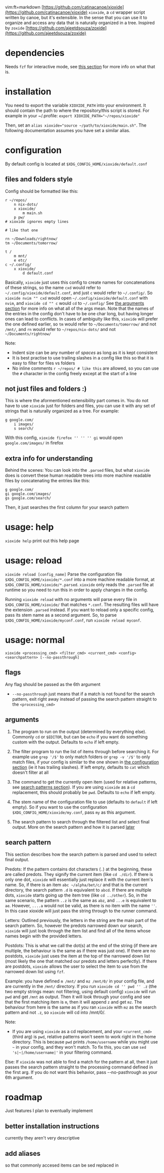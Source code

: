 vim:ft=markdown
[https://github.com/catinacanoe/xioxide](https://github.com/catinacanoe/xioxide)
`xioxide`, a `cd` wrapper script written by canoe, but it's extensible. In the sense that you can use it to organize and access any data that is naturally organized in a tree.
Inspired by `zoxide` [https://github.com/ajeetdsouza/zoxide](https://github.com/ajeetdsouza/zoxide)

# dependencies

  Needs `fzf` for interactive mode, see [this section](#search-pattern) for more info on what that is.

# installation

  You need to export the variable `XIOXIDE_PATH` into your environment. It should contain the path to where the repository/this script is stored. For example in your ~/.profile: `export XIOXIDE_PATH="~/repos/xioxide"`

  Then, set an `alias xioxide="source ~/path/to/xioxide/main.sh"`. The following documentation assumes you have set a similar alias.

# configuration

  By default config is located at `$XDG_CONFIG_HOME/xioxide/default.conf`

## files and folders style

   Config should be formatted like this:
   ```
   r ~/repos/
       n nix-dots/
       x xioxide/
           m main.sh
       p pw/
   # xioxide ignores empty lines

   # like that one

   rn ~/Downloads/rightnow/
   tm ~/Documents/tomorrow/

   t /
       m mnt/
       e etc/
   c ~/.config/
       x xioxide/
           d default.conf
   ```
   Basically, `xioxide` just uses this config to create names for concatenations of these strings, so the name `cxd` would refer to `~/.config/xioxide/default.conf`, and just `c` would refer to `~/.config/`. So `xioxide nvim "" cxd` would open `~/.config/xioxide/default.conf` with `nvim`, and `xioxide cd "" c` would `cd` to `~/.config/`
   See [the arguments section](#arguments) for more info on what all of the args mean.
   Note that the names of the entries in the config don't have to be one char long, but having longer ones can lead to conflicts. In cases of ambiguity like this, `xioxide` will prefer the one defined earlier, so `tm` would refer to `~/Documents/tomorrow/` and not `/mnt/`, and `rn` would refer to `~/repos/nix-dots/` and not `~/Documents/rightnow/`

   Note:
   - Indent size can be any number of *spaces* as long as it is kept consistent
   - It is best practise to use trailing slashes in a config like this so that it is easy to filter for files vs folders
   - No inline comments `r ~/repos/ # like this` are allowed, so you can use the `#` character in the config freely except at the start of a line

## not just files and folders :)

   This is where the aformentioned extensibility part comes in. You do not have to use `xioxide` just for folders and files, you can use it with any set of strings that is naturally organized as a tree. For example:
   ```
   g google.com/
       i images/
       s search/
   ```
   With this config, `xioxide firefox '' '' '' gi` would open `google.com/images/` in firefox

## extra info for understanding

   Behind the scenes: You can look into the `.parsed` files, but what `xioxide` does is convert these human readable trees into more machine readable files by concatenating the entries like this:
   ```
   g google.com/
   gi google.com/images/
   gs google.com/search/
   ```
   Then, it just searches the first column for your search pattern

# usage: help

  `xioxide help`
   print out this help page

# usage: reload

   `xioxide reload [config_name]`
   Parse the configuration file `$XDG_CONFIG_HOME/xioxide/*.conf` into a more machine readable format, at `$XDG_CONFIG_HOME/xioxide/*.parsed`. `xioxide` only reads the `.parsed` file at runtime so you need to run this in order to apply changes in the config.

   Running `xioxide reload` with no arguments will parse every file in `$XDG_CONFIG_HOME/xioxide/` that matches `*.conf`. The resulting files will have the extension `.parsed` instead. If you want to reload only a specific config, pass its stem name as a second argument. So, to parse `$XDG_CONFIG_HOME/xioxide/myconf.conf`, run `xioxide reload myconf`.

# usage: normal
  `xioxide <processing_cmd> <filter_cmd> <current_cmd> <config> <searchpattern> [--no-passthrough]`

## flags
   Any flag should be passed as the 6th argument
   - `--no-passthrough` just means that if a match is not found for the search pattern, exit right away instead of passing the search pattern straight to the `<processing_cmd>`

## arguments

   1. The program to run on the output (determined by everything else). Commonly `cd` or `$EDITOR`, but can be `echo` if you want do something custom with the output. Defaults to `echo` if left empty.

   2. The filter program to run the list of items through before searching it. For example use `grep '/$'` to only match folders or `grep -v '/$'` to only match files, if your config is similar to the one shown in [the configuration section](#configuration) (ie it has trailing slashes). If left empty, defaults to `cat` which doesn't filter at all

   3. The command to get the currently open item (used for relative patterns, see [search patterns section](#search-pattern)). If you are using `xioxide` as a `cd` replacement, this should probably be `pwd`. Defaults to `echo` if left empty.

   4. The stem name of the configuration file to use (defaults to `default` if left empty). So if you want to use the configuration `$XDG_CONFIG_HOME/xioxide/my.conf`, pass `my` as this argument.

   5. The search pattern to search through the filtered list and select final output. More on the search pattern and how it is parsed [later](#search-pattern)

## search pattern

   This section describes how the search pattern is parsed and used to select final output.

   Predots:
   If the pattern contains dot characters (`.`) at the beginning, these are called predots. They signify the current item (like `cd ./dir`). If there is only one dot, `xioxide` will essentially just replace it with the current item's name. So, if there is an item `abc ~/alpha/bet/c/` and that is the current directory, the search pattern `.d` is equivalent to `abcd`. If there are multiple dots, `xioxide` starts going up the item tree (like `cd ../other`). So, in the same scenario, the pattern `..z` is the same as `abz`, and `...e` is equivalent to `ae`. However, `....a` would not be valid, as there is no item with the name `''`. In this case xioxide will just pass the string through to the runner command.

   Letters:
   Outlined previously, the letters in the string are the main part of the search pattern. So, however the predots narrowed down our search, `xioxide` will just look through the item list and find all of the items whose names begin with the provided letters.

   Postdots:
   This is what we call the dot(s) at the end of the string (if there are multiple, the behaviour is the same as if there was just one). If there are no postdots, `xioxide` just uses the item at the top of the narrowed down list (most likely the one that matched our predots and letters perfectly). If there are postdots, `xioxide` allows the user to select the item to use from the narrowed down list using `fzf`.
   
   Example: you have defined `m /mnt/` and `mz /mnt/0/` in your config file, and are currently in the `/mnt/` directory. If you run `xioxide cd '' pwd '' .z` (the two empty strings mean: not filtering, using default config) `xioxide` will run `pwd` and get `/mnt` as output. Then it will look through your config and see that the first matching item is `m`, then it will append `z` and get `mz`. The behaviour from here is the same as if you ran `xioxide` with `mz` as the search pattern and not `.z`, so `xioxide` will cd into /mnt/0/.

   Note:
   - If you are using `xioxide` as a cd replacement, and your `<current_cmd>` (third arg) is `pwd`, relative patterns won't seem to work right in the home directory. This is because `pwd` prints `/home/username` while you might use `~` in your config, and they won't match. To fix this, you can use `sed 's|~|/home/username|'` in your filtering command.

   Else:
   If `xioxide` was not able to find a match for the pattern at all, then it just passes the search pattern straight to the processing command defined in the first arg. If you do not want this behavior, pass --no-pasthrough as your 6th argument.

# roadmap

  Just features I plan to eventually implement

## better installation instructions

   currently they aren't very descriptive

## add aliases
   so that commonly accesed items can be sed replaced in
